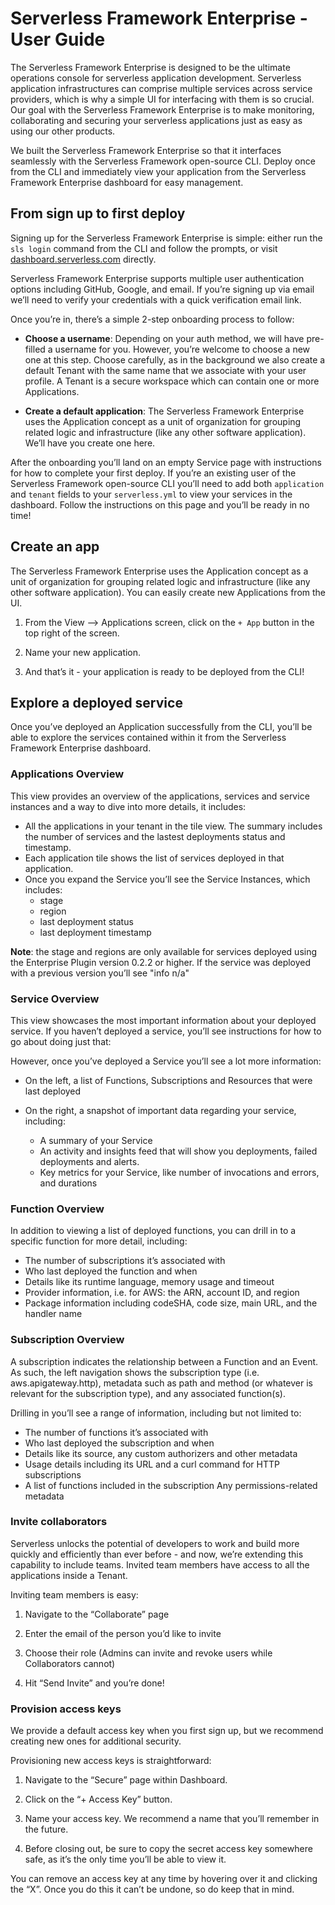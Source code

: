 # Serverless Framework Enterprise - User Guide

The Serverless Framework Enterprise is designed to be the ultimate operations console for serverless application development. Serverless application infrastructures can comprise multiple services across service providers, which is why a simple UI for interfacing with them is so crucial. Our goal with the Serverless Framework Enterprise is to make monitoring, collaborating and securing your serverless applications just as easy as using our other products.


We built the Serverless Framework Enterprise so that it interfaces seamlessly with the Serverless Framework open-source CLI. Deploy once from the CLI and immediately view your application from the Serverless Framework Enterprise dashboard for easy management. 


## From sign up to first deploy

Signing up for the Serverless Framework Enterprise is simple: either run the ```sls login``` command from the CLI and follow the prompts, or visit [dashboard.serverless.com](https://dashboard.serverless.com) directly. 

Serverless Framework Enterprise supports multiple user authentication options including GitHub, Google, and email. If you’re signing up via email we’ll need to verify your credentials with a quick verification email link.

Once you’re in, there’s a simple 2-step onboarding process to follow: 

* **Choose a username**: Depending on your auth method, we will have pre-filled a username for you. However, you’re welcome to choose a new one at this step. Choose carefully, as in the background we also create a default Tenant with the same name that we associate with your user profile. A Tenant is a secure workspace which can contain one or more Applications.

* **Create a default application**: The Serverless Framework Enterprise uses the Application concept as a unit of organization for grouping related logic and infrastructure (like any other software application). We’ll have you create one here. 

After the onboarding you’ll land on an empty Service page with instructions for how to complete your first deploy. If you’re an existing user of the Serverless Framework open-source CLI you’ll need to add both `application` and `tenant` fields to your `serverless.yml` to view your services in the dashboard. Follow the instructions on this page and you’ll be ready in no time!

## Create an app

The Serverless Framework Enterprise uses the Application concept as a unit of organization for grouping related logic and infrastructure (like any other software application). You can easily create new Applications from the UI. 

1. From the View --> Applications screen, click on the ```+ App``` button in the top right of the screen.

2. Name your new application. 

3. And that’s it - your application is ready to be deployed from the CLI! 

## Explore a deployed service

Once you’ve deployed an Application successfully from the CLI, you’ll be able to explore the services contained within it from the Serverless Framework Enterprise dashboard. 


### Applications Overview
This view provides an overview of the applications, services and service instances and a way to dive into more details, it includes:

- All the applications in your tenant in the tile view. The summary includes the number of services and the lastest deployments status and timestamp.
- Each application tile shows the list of services deployed in that application.
- Once you expand the Service you’ll see the Service Instances, which includes:
  - stage
  - region
  - last deployment status
  - last deployment timestamp

**Note**: the stage and regions are only available for services deployed using the Enterprise Plugin version 0.2.2 or higher. If the service was deployed with a previous version you’ll see "info n/a"

### Service Overview

This view showcases the most important information about your deployed service. If you haven’t deployed a service, you’ll see instructions for how to go about doing just that:

However, once you’ve deployed a Service you’ll see a lot more information: 

* On the left, a list of Functions, Subscriptions and Resources that were last deployed
* On the right, a snapshot of important data regarding your service, including:

  * A summary of your Service
  * An activity and insights feed that will show you deployments, failed deployments and alerts.
  * Key metrics for your Service, like number of invocations and errors, and durations

### Function Overview

In addition to viewing a list of deployed functions, you can drill in to a specific function for more detail, including: 

* The number of subscriptions it’s associated with
* Who last deployed the function and when
* Details like its runtime language, memory usage and timeout
* Provider information, i.e. for AWS: the ARN, account ID, and region
* Package information including codeSHA, code size, main URL, and the handler name

### Subscription Overview

A subscription indicates the relationship between a Function and an Event. As such, the left navigation shows the subscription type (i.e. aws.apigateway.http), metadata such as path and method (or whatever is relevant for the subscription type), and any associated function(s).

Drilling in you’ll see a range of information, including but not limited to:

* The number of functions it’s associated with
* Who last deployed the subscription and when
* Details like its source, any custom authorizers and other metadata
* Usage details including its URL and a curl command for HTTP subscriptions
* A list of functions included in the subscription
Any permissions-related metadata


### Invite collaborators

Serverless unlocks the potential of developers to work and build more quickly and efficiently than ever before - and now, we’re extending this capability to include teams. Invited team members have access to all the applications inside a Tenant.

Inviting team members is easy: 

1. Navigate to the “Collaborate” page

2. Enter the email of the person you’d like to invite

3. Choose their role (Admins can invite and revoke users while Collaborators cannot)

4. Hit “Send Invite” and you’re done!

### Provision access keys


We provide a default access key when you first sign up, but we recommend creating new ones for additional security.

Provisioning new access keys is straightforward: 

1. Navigate to the “Secure” page within Dashboard.

2. Click on the “+ Access Key” button.

3. Name your access key. We recommend a name that you’ll remember in the future.

4. Before closing out, be sure to copy the secret access key somewhere safe, as it’s the only time you’ll be able to view it.

You can remove an access key at any time by hovering over it and clicking the “X”. Once you do this it can’t be undone, so do keep that in mind.
    
